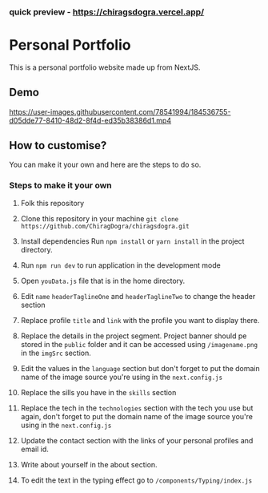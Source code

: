 ### quick preview - https://chiragsdogra.vercel.app/


# Personal Portfolio

This is a personal portfolio website made up from NextJS.

## Demo



https://user-images.githubusercontent.com/78541994/184536755-d05dde77-8410-48d2-8f4d-ed35b38386d1.mp4




## How to customise?

You can make it your own and here are the steps to do so.

### Steps to make it your own

1. Folk this repository

2. Clone this repository in your machine 
```git clone https://github.com/ChiragDogra/chiragsdogra.git```

3. Install dependencies
Run `npm install` or `yarn install` in the project directory.

4. Run `npm run dev` to run application in the development mode

5. Open `youData.js` file that is in the home directory.

6. Edit `name` `headerTaglineOne` and `headerTaglineTwo` to change the header section

7. Replace profile `title` and `link` with the profile you want to display there.

8. Replace the details in the project segment. Project banner should pe stored in the `public` folder and it can be accessed using `/imagename.png` in the `imgSrc` section.

9. Edit the values in the `language` section but don't forget to put the domain name of the image source you're using in the `next.config.js`

10. Replace the sills you have in the `skills` section

11. Replace the tech in the `technologies` section with the tech you use but again, don't forget to put the domain name of the image source you're using in the `next.config.js` 

12. Update the contact section with the links of your personal profiles and email id.

13. Write about yourself in the about section.

14. To edit the text in the typing effect go to `/components/Typing/index.js`
